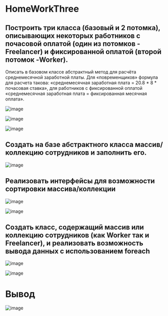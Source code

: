 # HomeWorkThree

## Построить три класса (базовый и 2 потомка), описывающих некоторых работников с почасовой оплатой (один из потомков - Freelancer) и фиксированной оплатой (второй потомок -Worker).

Описать в базовом классе абстрактный метод для расчёта среднемесячной заработной платы.
Для «повременщиков» формула для расчета такова: «среднемесячная заработная плата = 20.8 * 8 * почасовая ставка», для работников с фиксированной оплатой «среднемесячная заработная плата = фиксированная месячная оплата».

![image](https://github.com/Winniebob/HomeWorkThree/assets/131287620/f3be9553-3d07-40e9-b426-d36bd7a66c73)

![image](https://github.com/Winniebob/HomeWorkThree/assets/131287620/a4df76de-9148-427d-b487-fe797bd47c7b)

![image](https://github.com/Winniebob/HomeWorkThree/assets/131287620/5c8d25af-d854-496c-92fa-f227e2248eaa)

## Создать на базе абстрактного класса массив/коллекцию сотрудников и заполнить его.

![image](https://github.com/Winniebob/HomeWorkThree/assets/131287620/5027dd0a-fea2-468c-ba48-d5d57d4c98bf)

## Реализовать интерфейсы для возможности сортировки массива/коллекции 

![image](https://github.com/Winniebob/HomeWorkThree/assets/131287620/b618ab39-708d-4eb7-9975-527a7212e396)

![image](https://github.com/Winniebob/HomeWorkThree/assets/131287620/580641db-90e6-4c80-96a1-d064eaf462e1)

## Создать класс, содержащий массив или коллекцию сотрудников (как Worker так и Freelancer), и реализовать возможность вывода данных с использованием foreach

![image](https://github.com/Winniebob/HomeWorkThree/assets/131287620/578c0d0f-91ee-4663-932d-02622e6298ce)

![image](https://github.com/Winniebob/HomeWorkThree/assets/131287620/af3edd2a-f1c2-4ddb-8d89-4476f2edfc6e)

# Вывод 

![image](https://github.com/Winniebob/HomeWorkThree/assets/131287620/5d3a9509-d317-46e7-8575-a5d6dd0d23b9)

